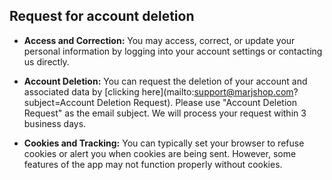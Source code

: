 ## Request for account deletion 

- **Access and Correction:** You may access, correct, or update your personal information by logging into your account settings or contacting us directly.

- **Account Deletion:** You can request the deletion of your account and associated data by [clicking here](mailto:support@marjshop.com?subject=Account Deletion Request). Please use "Account Deletion Request" as the email subject. We will process your request within 3 business days.

- **Cookies and Tracking:** You can typically set your browser to refuse cookies or alert you when cookies are being sent. However, some features of the app may not function properly without cookies.
